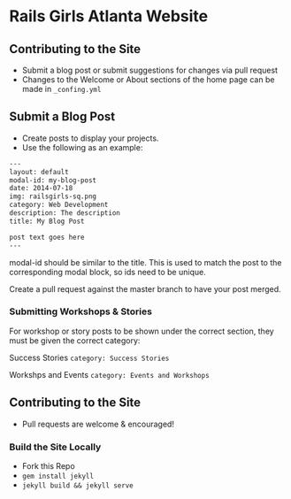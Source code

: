 Rails Girls Atlanta Website
=========================

## Contributing to the Site
 - Submit a blog post or submit suggestions for changes via pull request
 - Changes to the Welcome or About sections of the home page can be made in
   `_confing.yml`

## Submit a Blog Post
 - Create posts to display your projects.
 - Use the following as an example:
```txt
---
layout: default
modal-id: my-blog-post
date: 2014-07-18
img: railsgirls-sq.png
category: Web Development
description: The description
title: My Blog Post

post text goes here
---
```
modal-id should be similar to the title. This is used to match the post to the 
corresponding modal block, so ids need to be unique.

Create a pull request against the master branch to have your post merged.

### Submitting Workshops & Stories

For workshop or story posts to be shown under the correct section, they must
be given the correct category:

Success Stories `category: Success Stories`

Workshps and Events `category: Events and Workshops`

## Contributing to the Site
 - Pull requests are welcome & encouraged!

### Build the Site Locally
 - Fork this Repo
 - `gem install jekyll`
 - `jekyll build && jekyll serve`

